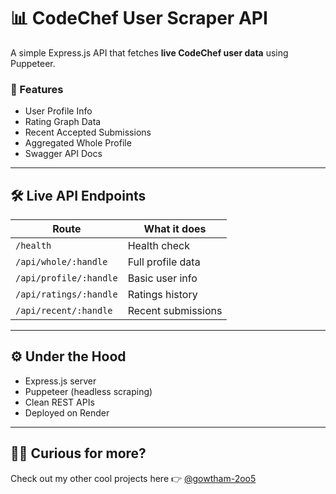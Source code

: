 # 📊 CodeChef User Scraper API

A simple Express.js API that fetches **live CodeChef user data** using Puppeteer.

### 🎯 Features

* User Profile Info
* Rating Graph Data
* Recent Accepted Submissions
* Aggregated Whole Profile
* Swagger API Docs

---

## 🛠️ Live API Endpoints

| Route                  | What it does       |
| ---------------------- | ------------------ |
| `/health`              | Health check       |
| `/api/whole/:handle`   | Full profile data  |
| `/api/profile/:handle` | Basic user info    |
| `/api/ratings/:handle` | Ratings history    |
| `/api/recent/:handle`  | Recent submissions |

<!-- 🔗 **Swagger Docs**: [https://<your-deployed-url>/api-docs](https://<your-deployed-url>/api-docs)
🔗 **API Base URL**: [https://<your-deployed-url>](https://<your-deployed-url>) -->

---

## ⚙️ Under the Hood

* Express.js server
* Puppeteer (headless scraping)
* Clean REST APIs
* Deployed on Render

---

## 🧑‍💻 Curious for more?

Check out my other cool projects here 👉 [@gowtham-2oo5](https://github.com/gowtham-2oo5)
